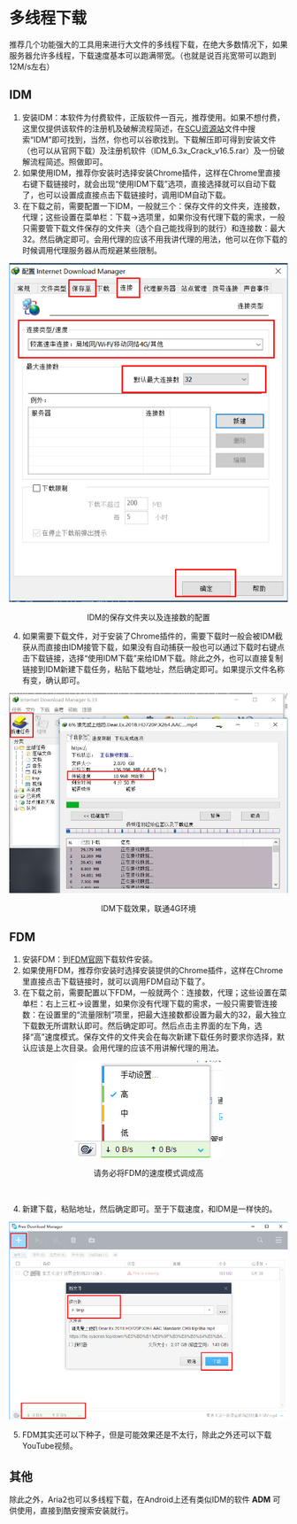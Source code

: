 # 多线程下载

推荐几个功能强大的工具用来进行大文件的多线程下载，在绝大多数情况下，如果服务器允许多线程，下载速度基本可以跑满带宽。（也就是说百兆宽带可以跑到12M/s左右）

## IDM
1. 安装IDM：本软件为付费软件，正版软件一百元，推荐使用。如果不想付费，这里仅提供该软件的注册机及破解流程简述，在[SCU资源站](https://file.syaoran.top/home)文件中搜索“IDM”即可找到，当然，你也可以谷歌找到。下载解压即可得到安装文件（也可以从官网下载）及注册机软件（IDM_6.3x_Crack_v16.5.rar）及一份破解流程简述。照做即可。
2. 如果使用IDM，推荐你安装时选择安装Chrome插件，这样在Chrome里直接右键下载链接时，就会出现“使用IDM下载”选项，直接选择就可以自动下载了，也可以设置成直接点击下载链接时，调用IDM自动下载。
3. 在下载之前，需要配置一下IDM，一般就三个：保存文件的文件夹，连接数，代理；这些设置在菜单栏：下载->选项里，如果你没有代理下载的需求，一般只需要管下载文件保存的文件夹（选个自己能找得到的就行）和连接数：最大32。然后确定即可。会用代理的应该不用我讲代理的用法，他可以在你下载的时候调用代理服务器从而规避某些限制。
<div align="center">
  <img src="/assets/IDM配置.jpg"/>
  <p>IDM的保存文件夹以及连接数的配置</p>
</div>

4. 如果需要下载文件，对于安装了Chrome插件的，需要下载时一般会被IDM截获从而直接由IDM接管下载，如果没有自动捕获一般也可以通过下载时右键点击下载链接，选择“使用IDM下载”来给IDM下载。除此之外，也可以直接复制链接到IDM新建下载任务，粘贴下载地址，然后确定即可。如果提示文件名称有变，确认即可。
<div align="center">
  <img src="/assets/IDM效果.jpg"/>
  <p>IDM下载效果，联通4G环境</p>
</div>

## FDM

1. 安装FDM：到[FDM官网](https://www.freedownloadmanager.org/zh/)下载软件安装。
2. 如果使用FDM，推荐你安装时选择安装提供的Chrome插件，这样在Chrome里直接点击下载链接时，就可以调用FDM自动下载了。
3. 在下载之前，需要配置以下FDM，一般就两个：连接数，代理；这些设置在菜单栏：右上三杠->设置里，如果你没有代理下载的需求，一般只需要管连接数：在设置里的“流量限制”项里，把最大连接数都设置为最大的32，最大独立下载数无所谓默认即可。然后确定即可。然后点击主界面的左下角，选择“高”速度模式。保存文件的文件夹会在每次新建下载任务时要求你选择，默认应该是上次目录。会用代理的应该不用讲解代理的用法。

<div align="center">
  <img src="/assets/FDM高速度模式.jpg"/>
  <p>请务必将FDM的速度模式调成高</p>
</div>
<br>

4. 新建下载，粘贴地址，然后确定即可。至于下载速度，和IDM是一样快的。
<div align="center">
  <img src="/assets/FDM新建下载.jpg"/>
</div>

5. FDM其实还可以下种子，但是可能效果还是不太行，除此之外还可以下载YouTube视频。

## 其他

除此之外，Aria2也可以多线程下载，在Android上还有类似IDM的软件 **ADM** 可供使用，直接到酷安搜索安装就行。
